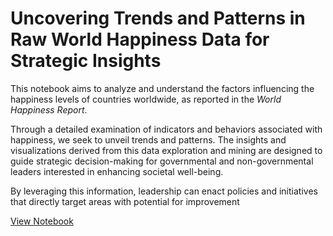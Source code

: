 # Uncovering Trends and Patterns in Raw World Happiness Data for Strategic Insights

This notebook aims to analyze and understand the factors influencing the happiness levels of countries worldwide, as reported in the *World Happiness Report*. 

Through a detailed examination of indicators and behaviors associated with happiness, we seek to unveil trends and patterns. 
The insights and visualizations derived from this data exploration and mining are designed to guide strategic decision-making for governmental and non-governmental leaders interested in enhancing societal well-being. 

By leveraging this information, leadership can enact policies and initiatives that directly target areas with potential for improvement

[View Notebook](https://nbviewer.org/github/OSuwaidi/global_happiness_EDA/blob/main/EDA.ipynb)
